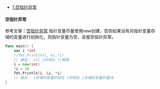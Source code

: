- [1.空指针异常](#1)














#### <span id="1">空指针异常</span>
参考文章：[空指针异常](https://zhuanlan.zhihu.com/p/420744715)
指针变量尽量使用new创建，否则如果没有对指针变量存储的变量进行初始化，则指针变量为空，会报空指针异常。
```go
func main() {
	var i *int
	//fmt.Println(i, &i,*i)
	// 输出： nil i的地址 *i报错
	i = new(int)
	*i = 10
	fmt.Println(i, &i, *i)
	// 输出： i存储的变量的地址 i的地址 i存储的变量的值10
}
```
